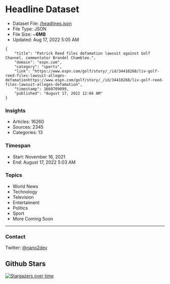 # Headline Dataset

- Dataset File: [/headlines.json](https://raw.githubusercontent.com/fwd/news/master/headlines.json) 
- File Type: JSON
- File Size: ~**6MB**
- Updated: Aug 17, 2022 5:05 AM

```
{
    "title": "Patrick Reed files defamation lawsuit against Golf Channel, commentator Brandel Chamblee.",
    "domain": "espn.com",
    "category": "sports",
    "link": "https://www.espn.com/golf/story/_/id/34410268/liv-golf-reed-files-lawsuit-alleges-defamationhttps://www.espn.com/golf/story/_/id/34410268/liv-golf-reed-files-lawsuit-alleges-defamation",
    "timestamp": 1660709099,
    "published": "August 17, 2022 12:04 AM"
}
```

### Insights

- Articles: 16260
- Sources: 2345
- Categories: 13

### Timespan

- Start: November 16, 2021
- End: August 17, 2022 5:03 AM

### Topics

- World News
- Technology
- Television
- Entertaiment
- Politics
- Sport
- More Coming Soon

---

### Contact 

Twitter: [@nano2dev](https://twitter.com/nano2dev)

## Github Stars

[![Stargazers over time](https://starchart.cc/fwd/news.svg)](https://starchart.cc/fwd/news)
	